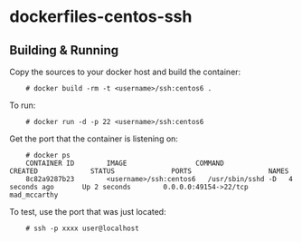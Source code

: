 dockerfiles-centos-ssh
======
Building & Running
------
Copy the sources to your docker host and build the container:

		# docker build -rm -t <username>/ssh:centos6 .
To run:

		# docker run -d -p 22 <username>/ssh:centos6
Get the port that the container is listening on:

		# docker ps
		CONTAINER ID        IMAGE                 COMMAND             CREATED             STATUS              PORTS                   NAMES
		8c82a9287b23        <username>/ssh:centos6   /usr/sbin/sshd -D   4 seconds ago       Up 2 seconds        0.0.0.0:49154->22/tcp   mad_mccarthy        
To test, use the port that was just located:

		# ssh -p xxxx user@localhost 
